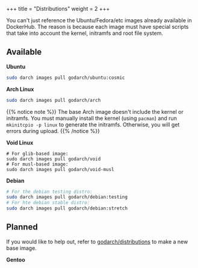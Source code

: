 +++
title = "Distributions"
weight = 2
+++

You can't just reference the Ubuntu/Fedora/etc images already available in DockerHub. The reason is because each image must have special scripts that take into account the kernel, initramfs and root file system.

## Available

**Ubuntu**

```bash
sudo darch images pull godarch/ubuntu:cosmic
```

**Arch Linux**

```bash
sudo darch images pull godarch/arch
```

{{% notice note %}}
The base Arch image doesn't include the kernel or initramfs. You must manually install the kernel (using ```pacman```) and run ```mkinitcpio -p linux``` to generate the initramfs. Otherwise, you will get errors during upload.
{{% /notice %}}

**Void Linux**

```
# For glib-based image:
sudo darch images pull godarch/void
# For musl-based image:
sudo darch images pull godarch/void-musl
```

**Debian**

```bash
# For the debian testing distro:
sudo darch images pull godarch/debian:testing
# For hte debian stable distro:
sudo darch images pull godarch/debian:stretch
```

## Planned

If you would like to help out, refer to [godarch/distributions](https://github.com/godarch/distributions) to make a new base image.

**Gentoo**
